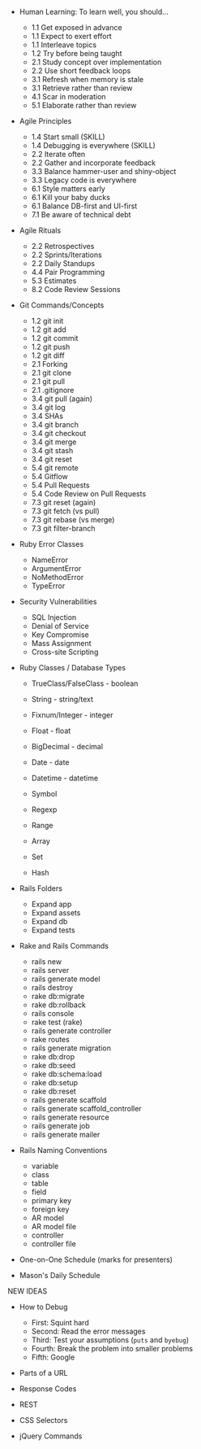 * Human Learning: To learn well, you should...
  * 1.1 Get exposed in advance
  * 1.1 Expect to exert effort
  * 1.1 Interleave topics
  * 1.2 Try before being taught
  * 2.1 Study concept over implementation
  * 2.2 Use short feedback loops
  * 3.1 Refresh when memory is stale
  * 3.1 Retrieve rather than review
  * 4.1 Scar in moderation
  * 5.1 Elaborate rather than review

* Agile Principles
  * 1.4 Start small (SKILL)
  * 1.4 Debugging is everywhere (SKILL)
  * 2.2 Iterate often
  * 2.2 Gather and incorporate feedback
  * 3.3 Balance hammer-user and shiny-object
  * 3.3 Legacy code is everywhere
  * 6.1 Style matters early
  * 6.1 Kill your baby ducks
  * 6.1 Balance DB-first and UI-first
  * 7.1 Be aware of technical debt

* Agile Rituals
  * 2.2 Retrospectives
  * 2.2 Sprints/Iterations
  * 2.2 Daily Standups
  * 4.4 Pair Programming
  * 5.3 Estimates
  * 8.2 Code Review Sessions

* Git Commands/Concepts
  * 1.2 git init
  * 1.2 git add
  * 1.2 git commit
  * 1.2 git push
  * 1.2 git diff
  * 2.1 Forking
  * 2.1 git clone
  * 2.1 git pull
  * 2.1 .gitignore
  * 3.4 git pull (again)
  * 3.4 git log
  * 3.4 SHAs
  * 3.4 git branch
  * 3.4 git checkout
  * 3.4 git merge
  * 3.4 git stash
  * 3.4 git reset
  * 5.4 git remote
  * 5.4 Gitflow
  * 5.4 Pull Requests
  * 5.4 Code Review on Pull Requests
  * 7.3 git reset (again)
  * 7.3 git fetch (vs pull)
  * 7.3 git rebase (vs merge)
  * 7.3 git filter-branch


* Ruby Error Classes
  * NameError
  * ArgumentError
  * NoMethodError
  * TypeError

* Security Vulnerabilities
  * SQL Injection
  * Denial of Service
  * Key Compromise
  * Mass Assignment
  * Cross-site Scripting

* Ruby Classes / Database Types
  * TrueClass/FalseClass - boolean
  * String - string/text
  * Fixnum/Integer - integer
  * Float - float
  * BigDecimal - decimal
  * Date - date
  * Datetime - datetime
  * Symbol
  * Regexp

  * Range
  * Array
  * Set
  * Hash

* Rails Folders
  * Expand app
  * Expand assets
  * Expand db
  * Expand tests

* Rake and Rails Commands
  * rails new
  * rails server
  * rails generate model
  * rails destroy
  * rake db:migrate
  * rake db:rollback
  * rails console
  * rake test (rake)
  * rails generate controller
  * rake routes
  * rails generate migration
  * rake db:drop
  * rake db:seed
  * rake db:schema:load
  * rake db:setup
  * rake db:reset
  * rails generate scaffold
  * rails generate scaffold_controller
  * rails generate resource
  * rails generate job
  * rails generate mailer

* Rails Naming Conventions
  * variable
  * class
  * table
  * field
  * primary key
  * foreign key
  * AR model
  * AR model file
  * controller
  * controller file

* One-on-One Schedule (marks for presenters)

* Mason's Daily Schedule

NEW IDEAS

* How to Debug
  * First: Squint hard
  * Second: Read the error messages
  * Third: Test your assumptions (`puts` and `byebug`)
  * Fourth: Break the problem into smaller problems
  * Fifth: Google

* Parts of a URL

* Response Codes

* REST

* CSS Selectors

* jQuery Commands
